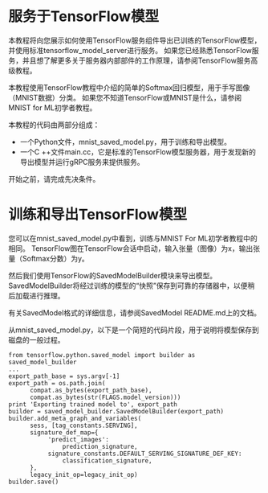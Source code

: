 # 服务于TensorFlow模型
本教程将向您展示如何使用TensorFlow服务组件导出已训练的TensorFlow模型，并使用标准tensorflow_model_server进行服务。 如果您已经熟悉TensorFlow服务，并且想了解更多关于服务器内部部件的工作原理，请参阅TensorFlow服务高级教程。

本教程使用TensorFlow教程中介绍的简单的Softmax回归模型，用于手写图像（MNIST数据）分类。 如果您不知道TensorFlow或MNIST是什么，请参阅MNIST for ML初学者教程。

本教程的代码由两部分组成：
* 一个Python文件，mnist_saved_model.py，用于训练和导出模型。
* 一个C ++文件main.cc，它是标准的TensorFlow模型服务器，用于发现新的导出模型并运行gRPC服务来提供服务。

开始之前，请完成先决条件。

# 训练和导出TensorFlow模型

您可以在mnist_saved_model.py中看到，训练与MNIST For ML初学者教程中的相同。 TensorFlow图在TensorFlow会话中启动，输入张量（图像）为x，输出张量（Softmax分数）为y。

然后我们使用TensorFlow的SavedModelBuilder模块来导出模型。 SavedModelBuilder将经过训练的模型的“快照”保存到可靠的存储器中，以便稍后加载进行推理。

有关SavedModel格式的详细信息，请参阅SavedModel README.md上的文档。

从mnist_saved_model.py，以下是一个简短的代码片段，用于说明将模型保存到磁盘的一般过程。
```
from tensorflow.python.saved_model import builder as saved_model_builder
...
export_path_base = sys.argv[-1]
export_path = os.path.join(
      compat.as_bytes(export_path_base),
      compat.as_bytes(str(FLAGS.model_version)))
print 'Exporting trained model to', export_path
builder = saved_model_builder.SavedModelBuilder(export_path)
builder.add_meta_graph_and_variables(
      sess, [tag_constants.SERVING],
      signature_def_map={
           'predict_images':
               prediction_signature,
           signature_constants.DEFAULT_SERVING_SIGNATURE_DEF_KEY:
               classification_signature,
      },
      legacy_init_op=legacy_init_op)
builder.save()
```


